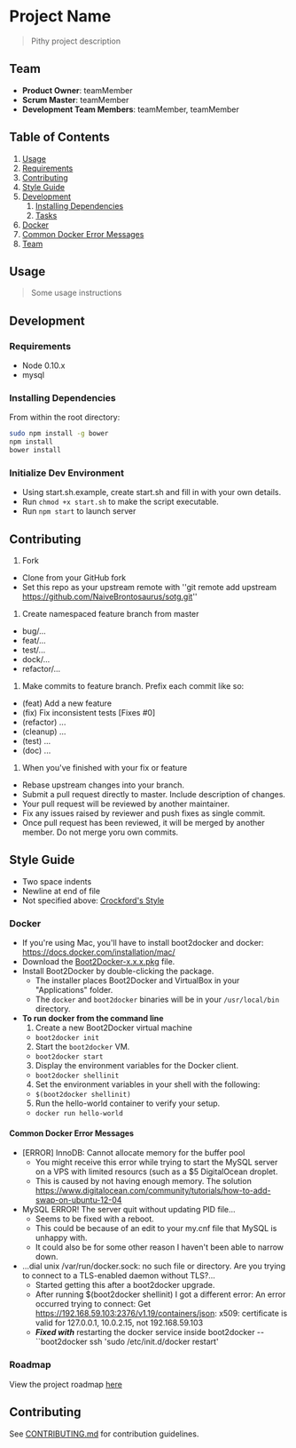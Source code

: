 # Project Name

> Pithy project description

## Team

  - __Product Owner__: teamMember
  - __Scrum Master__: teamMember
  - __Development Team Members__: teamMember, teamMember

## Table of Contents

1. [Usage](#Usage)
1. [Requirements](#requirements)
1. [Contributing](#contributing)
1. [Style Guide](#style-guide)
1. [Development](#development)
    1. [Installing Dependencies](#installing-dependencies)
    1. [Tasks](#tasks)
1. [Docker](#docker)
  1. [Common Docker Error Messages](#common-docker-error-messages)
1. [Team](#team)

## Usage

> Some usage instructions

## Development

### Requirements

- Node 0.10.x
- mysql

### Installing Dependencies

From within the root directory:

```sh
sudo npm install -g bower
npm install
bower install
```

### Initialize Dev Environment
- Using start.sh.example, create start.sh and fill in with your own details.
- Run ``chmod +x start.sh`` to make the script executable.
- Run ``npm start`` to launch server

## Contributing
1. Fork
  - Clone from your GitHub fork
  - Set this repo as your upstream remote with ''git remote add upstream https://github.com/NaiveBrontosaurus/sotg.git''
1. Create namespaced feature branch from master
  - bug/...
  - feat/...
  - test/...
  - dock/...
  - refactor/...
1. Make commits to feature branch. Prefix each commit like so:
  - (feat) Add a new feature
  - (fix) Fix inconsistent tests [Fixes #0]
  - (refactor) ...
  - (cleanup) ...
  - (test) ...
  - (doc) ...
1. When you've finished with your fix or feature
  - Rebase upstream changes into your branch.
  - Submit a pull request directly to master. Include description of changes.
  - Your pull request will be reviewed by another maintainer.
  - Fix any issues raised by reviewer and push fixes as single commit.
  - Once pull request has been reviewed, it will be merged by another member. Do not merge yoru own commits. 

## Style Guide
- Two space indents
- Newline at end of file
- Not specified above: [Crockford's Style](http://javascript.crockford.com/code.html)

### Docker
- If you're using Mac, you'll have to install boot2docker and docker: https://docs.docker.com/installation/mac/
- Download the [Boot2Docker-x.x.x.pkg](https://github.com/boot2docker/osx-installer/releases/tag/v1.7.0) file.
- Install Boot2Docker by double-clicking the package.
  - The installer places Boot2Docker and VirtualBox in your "Applications" folder.
  - The ``docker`` and ``boot2docker`` binaries will be in your ``/usr/local/bin`` directory.
- __To run docker from the command line__
  1. Create a new Boot2Docker virtual machine
    - ``boot2docker init``
  2. Start the ``boot2docker`` VM.
    - ``boot2docker start``
  3. Display the environment variables for the Docker client.
    - ``boot2docker shellinit``
  4. Set the environment variables in your shell with the following:
    - ``$(boot2docker shellinit)``
  5. Run the hello-world container to verify your setup.
    - ``docker run hello-world``

#### Common Docker Error Messages

- [ERROR] InnoDB: Cannot allocate memory for the buffer pool
  - You might receive this error while trying to start the MySQL server on a VPS with limited resourcs (such as a $5 DigitalOcean droplet.
  - This is caused by not having enough memory. The solution https://www.digitalocean.com/community/tutorials/how-to-add-swap-on-ubuntu-12-04
- MySQL ERROR! The server quit without updating PID file...
  - Seems to be fixed with a reboot.
  - This could be because of an edit to your my.cnf file that MySQL is unhappy with.
  - It could also be for some other reason I haven't been able to narrow down.
- ...dial unix /var/run/docker.sock: no such file or directory. Are you trying to connect to a TLS-enabled daemon without TLS?...
  - Started getting this after a boot2docker upgrade.
  - After running $(boot2docker shellinit) I got a different error: An error occurred trying to connect: Get https://192.168.59.103:2376/v1.19/containers/json: x509: certificate is valid for 127.0.0.1, 10.0.2.15, not 192.168.59.103
  - __*Fixed with*__ restarting the docker service inside boot2docker -- ``boot2docker ssh 'sudo /etc/init.d/docker restart'

### Roadmap

View the project roadmap [here](LINK_TO_PROJECT_ISSUES)


## Contributing

See [CONTRIBUTING.md](CONTRIBUTING.md) for contribution guidelines.
